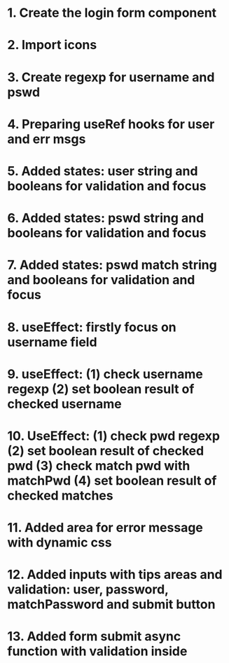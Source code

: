<!-- General -->
# 1. Create the login form component
# 2. Import icons
# 3. Create regexp for username and pswd
# 4. Preparing useRef hooks for user and err msgs

# 5. Added states: user string and booleans for validation and focus
# 6. Added states: pswd string and booleans for validation and focus
# 7. Added states: pswd match string and booleans for validation and focus

# 8. useEffect: firstly focus on username field
# 9. useEffect: (1) check username regexp (2) set boolean result of checked username
# 10. UseEffect: (1) check pwd regexp (2) set boolean result of checked pwd (3) check match pwd with matchPwd (4) set boolean result of checked matches

# 11. Added area for error message with dynamic css
# 12. Added inputs with tips areas and validation: user, password, matchPassword and submit button

# 13. Added form submit async function with validation inside 
